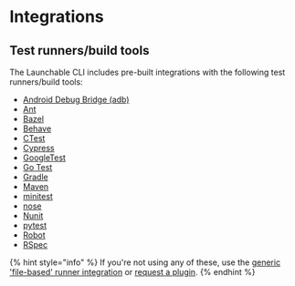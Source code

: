 # Integrations

## Test runners/build tools

The Launchable CLI includes pre-built integrations with the following test runners/build tools:

* [Android Debug Bridge \(adb\)](adb.md)
* [Ant](ant.md)
* [Bazel](bazel.md)
* [Behave](behave.md)
* [CTest](ctest.md)
* [Cypress](cypress.md)
* [GoogleTest](googletest.md)
* [Go Test](go-test.md)
* [Gradle](gradle.md)
* [Maven](maven.md)
* [minitest](minitest.md)
* [nose](nose.md)
* [Nunit](nunit.md)
* [pytest](pytest.md)
* [Robot](robot.md)
* [RSpec](rspec.md)

{% hint style="info" %}
If you're not using any of these, use the [generic 'file-based' runner integration](../../sending-data-to-launchable/using-the-generic-file-based-runner-integration.md) or [request a plugin](mailto:support@launchableinc.com?subject=Request%20a%20plugin).
{% endhint %}

